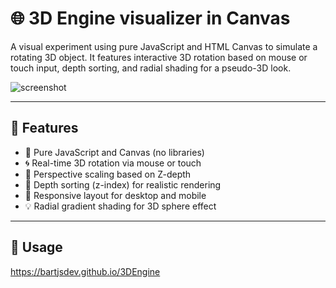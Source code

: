 # 🌐 3D Engine visualizer in Canvas

A visual experiment using pure JavaScript and HTML Canvas to simulate a rotating 3D object. It features interactive 3D rotation based on mouse or touch input, depth sorting, and radial shading for a pseudo-3D look.

![screenshot](https://github.com/user-attachments/assets/277d9772-488e-4278-bc2e-48b05bc7f7de)

---

## 🚀 Features

- 🎨 Pure JavaScript and Canvas (no libraries)
- 🌀 Real-time 3D rotation via mouse or touch
- 📏 Perspective scaling based on Z-depth
- 🔄 Depth sorting (z-index) for realistic rendering
- 📱 Responsive layout for desktop and mobile
- 💡 Radial gradient shading for 3D sphere effect

---

## 🧰 Usage

https://bartjsdev.github.io/3DEngine

